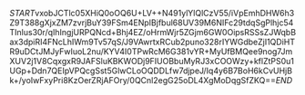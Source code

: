 $START$vxobJCTlc05XHiQ0oOQ6U+LV++N491ylYlQlCzV55/iVpEmhDHW6h3Z9T388gXjxZM7zvrjBuY39FSm4ENpIBjfbul68UV39M6NIFc29tdqSgPlhjc54TInlus30r/qIhIngjURPQNcd+Bhj4EZ/oHrmWjr5ZGjm6GW0OipsRSSsZJWqbBax3dpiRI4FNcLhIWm9Tv57qS/J9VAwrtxRCub2puno328rIYWGdbeZjI1QDiHTR9uDCtJMJyFwIuoL2nu/KYV4I0TPwRcM6G381vYR+MyUfBMQee9nog7JmXUV2j1V8CqxgxR9JAFSluKBKWODj9FIUOBbuMyRJ3xCOOWzy+kflZtPS0u1UGp+Ddn7QEIpVPQcgSst5GlwCLoOQDDLfw7djpeJ/Iq4y6B7BoH6kCvUHjBk+/yoIwFxyPri8KzOerZRjAFOry/0QCnl2egG25oDL4XgMoDqgSfZKQ==$END$